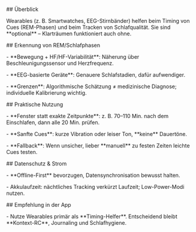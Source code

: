 \## Überblick

Wearables (z. B. Smartwatches, EEG-Stirnbänder) helfen beim Timing von Cues (REM-Phasen) und beim Tracken von Schlafqualität. Sie sind \*\*optional\*\* – Klarträumen funktioniert auch ohne.



\## Erkennung von REM/Schlafphasen

\- \*\*Bewegung + HF/HF-Variabilität\*\*: Näherung über Beschleunigungssensor und Herzfrequenz.

\- \*\*EEG-basierte Geräte\*\*: Genauere Schlafstadien, dafür aufwendiger.

\- \*\*Grenzen\*\*: Algorithmische Schätzung ≠ medizinische Diagnose; individuelle Kalibrierung wichtig.



\## Praktische Nutzung

\- \*\*Fenster statt exakte Zeitpunkte\*\*: z. B. 70–110 Min. nach dem Einschlafen, dann alle 20 Min. prüfen.

\- \*\*Sanfte Cues\*\*: kurze Vibration oder leiser Ton, \*\*keine\*\* Dauertöne.

\- \*\*Fallback\*\*: Wenn unsicher, lieber \*\*manuell\*\* zu festen Zeiten leichte Cues testen.



\## Datenschutz \& Strom

\- \*\*Offline-First\*\* bevorzugen, Datensynchronisation bewusst halten.

\- Akkulaufzeit: nächtliches Tracking verkürzt Laufzeit; Low-Power-Modi nutzen.



\## Empfehlung in der App

\- Nutze Wearables primär als \*\*Timing-Helfer\*\*. Entscheidend bleibt \*\*Kontext-RC\*\*, Journaling und Schlafhygiene.



